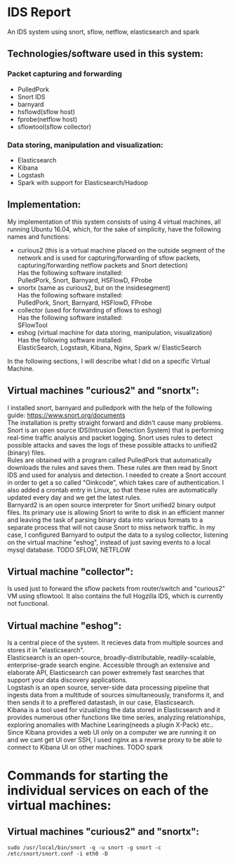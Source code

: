 # IDS Report
An IDS system using snort, sflow, netflow, elasticsearch and spark

## Technologies/software used in this system:
### Packet capturing and forwarding
- PulledPork 
- Snort IDS 
- barnyard
- hsflowd(sflow host)
- fprobe(netflow host)
- sflowtool(sflow collector)

### Data storing, manipulation and visualization:
- Elasticsearch
- Kibana
- Logstash
- Spark with support for Elasticsearch/Hadoop


## Implementation:
My implementation of this system consists of using 4 virtual machines, all running Ubuntu 16.04, which, for the sake of simplicity, have the following names and functions:
- curious2 (this is a virtual machine placed on the outside segment of the network and is used for capturing/forwarding of sflow packets, capturing/forwarding netflow packets and Snort detection)<br>
Has the following software installed:<br>
PulledPork, Snort, Barnyard, HSFlowD, FProbe
- snortx (same as curious2, but on the insidesegment)<br>
Has the following software installed:<br>
PulledPork, Snort, Barnyard, HSFlowD, FProbe
- collector (used for forwarding of sflows to eshog)<br>
Has the following software installed:<br>
SFlowTool
- eshog (virtual machine for data storing, manipulation, visualization)<br>
Has the following software installed:<br>
ElasticSearch, Logstash, Kibana, Nginx, Spark w/ ElasticSearch

In the following sections, I will describe what I did on a specific Virtual Machine.


## Virtual machines "curious2" and "snortx":
I installed snort, barnyard and pulledpork with the help of the following guide: https://www.snort.org/documents <br>
The installation is pretty straight forward and didn't cause many problems. <br>
Snort is an open source IDS(Intrusion Detection System) that is performing real-time traffic analysis and packet logging. Snort uses rules to detect possible attacks and saves the logs of these possible attacks to unified2 (binary) files.<br>
Rules are obtained with a program called PulledPork that automatically downloads the rules and saves them. These rules are then read by Snort IDS and used for analysis and detection. I needed to create a Snort account in order to get a so called "Oinkcode", which takes care of authentication. I also added a crontab entry in Linux, so that these rules are automatically updated every day and we get the latest rules. <br>
Barnyard2 is an open source interpreter for Snort unified2 binary output files. Its primary use is allowing Snort to write to disk in an efficient manner and leaving the task of parsing binary data into various formats to a separate process that will not cause Snort to miss network traffic. In my case, I configured Barnyard to output the data to a syslog collector, listening on the virtual machine "eshog", instead of just saving events to a local mysql database. 
TODO SFLOW, NETFLOW


## Virtual machine "collector":
Is used just to forward the sflow packets from router/switch and "curious2" VM using sflowtool. It also contains the full Hogzilla IDS, which is currently not functional.


## Virtual machine "eshog":
Is a central piece of the system. It recieves data from multiple sources and stores it in "elasticsearch". <br>
Elasticsearch is an open-source, broadly-distributable, readily-scalable, enterprise-grade search engine. Accessible through an extensive and elaborate API, Elasticsearch can power extremely fast searches that support your data discovery applications. <br>
Logstash is an open source, server-side data processing pipeline that ingests data from a multitude of sources simultaneously, transforms it, and then sends it to a preffered datastash, in our case, Elasticsearch. <br>
Kibana is a tool used for vizualizing the data stored in Elasticsearch and it provides numerous other functions like time series, analyzing relationships, exploring anomalies with Machine Learing(needs a plugin X-Pack) etc.. <br>
Since Kibana provides a web UI only on a computer we are running it on and we cant get UI over SSH, I used nginx as a reverse proxy to be able to connect to Kibana UI on other machines.
TODO spark



# Commands for starting the individual services on each of the virtual machines:

## Virtual machines "curious2" and "snortx":
```
sudo /usr/local/bin/snort -q -u snort -g snort -c /etc/snort/snort.conf -i eth0 -D
```


